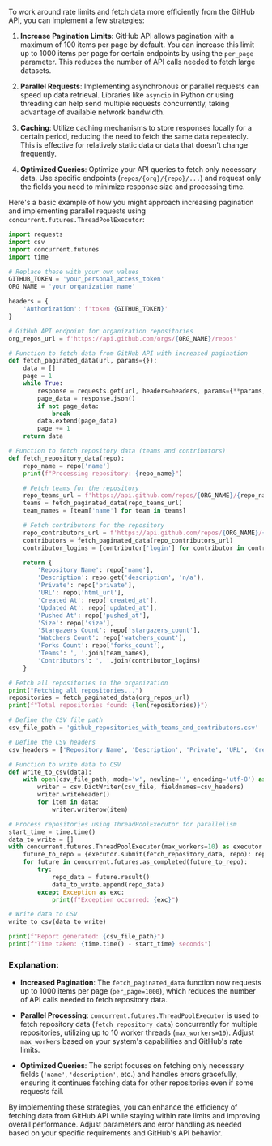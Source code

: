 To work around rate limits and fetch data more efficiently from the GitHub API, you can implement a few strategies:

1. **Increase Pagination Limits**: GitHub API allows pagination with a maximum of 100 items per page by default. You can increase this limit up to 1000 items per page for certain endpoints by using the `per_page` parameter. This reduces the number of API calls needed to fetch large datasets.

2. **Parallel Requests**: Implementing asynchronous or parallel requests can speed up data retrieval. Libraries like `asyncio` in Python or using threading can help send multiple requests concurrently, taking advantage of available network bandwidth.

3. **Caching**: Utilize caching mechanisms to store responses locally for a certain period, reducing the need to fetch the same data repeatedly. This is effective for relatively static data or data that doesn't change frequently.

4. **Optimized Queries**: Optimize your API queries to fetch only necessary data. Use specific endpoints (`repos/{org}/{repo}/...`) and request only the fields you need to minimize response size and processing time.

Here's a basic example of how you might approach increasing pagination and implementing parallel requests using `concurrent.futures.ThreadPoolExecutor`:

```python
import requests
import csv
import concurrent.futures
import time

# Replace these with your own values
GITHUB_TOKEN = 'your_personal_access_token'
ORG_NAME = 'your_organization_name'

headers = {
    'Authorization': f'token {GITHUB_TOKEN}'
}

# GitHub API endpoint for organization repositories
org_repos_url = f'https://api.github.com/orgs/{ORG_NAME}/repos'

# Function to fetch data from GitHub API with increased pagination
def fetch_paginated_data(url, params={}):
    data = []
    page = 1
    while True:
        response = requests.get(url, headers=headers, params={**params, 'per_page': 1000, 'page': page})  # Increased per_page to 1000
        page_data = response.json()
        if not page_data:
            break
        data.extend(page_data)
        page += 1
    return data

# Function to fetch repository data (teams and contributors)
def fetch_repository_data(repo):
    repo_name = repo['name']
    print(f"Processing repository: {repo_name}")

    # Fetch teams for the repository
    repo_teams_url = f'https://api.github.com/repos/{ORG_NAME}/{repo_name}/teams'
    teams = fetch_paginated_data(repo_teams_url)
    team_names = [team['name'] for team in teams]

    # Fetch contributors for the repository
    repo_contributors_url = f'https://api.github.com/repos/{ORG_NAME}/{repo_name}/contributors'
    contributors = fetch_paginated_data(repo_contributors_url)
    contributor_logins = [contributor['login'] for contributor in contributors]

    return {
        'Repository Name': repo['name'],
        'Description': repo.get('description', 'n/a'),
        'Private': repo['private'],
        'URL': repo['html_url'],
        'Created At': repo['created_at'],
        'Updated At': repo['updated_at'],
        'Pushed At': repo['pushed_at'],
        'Size': repo['size'],
        'Stargazers Count': repo['stargazers_count'],
        'Watchers Count': repo['watchers_count'],
        'Forks Count': repo['forks_count'],
        'Teams': ', '.join(team_names),
        'Contributors': ', '.join(contributor_logins)
    }

# Fetch all repositories in the organization
print("Fetching all repositories...")
repositories = fetch_paginated_data(org_repos_url)
print(f"Total repositories found: {len(repositories)}")

# Define the CSV file path
csv_file_path = 'github_repositories_with_teams_and_contributors.csv'

# Define the CSV headers
csv_headers = ['Repository Name', 'Description', 'Private', 'URL', 'Created At', 'Updated At', 'Pushed At', 'Size', 'Stargazers Count', 'Watchers Count', 'Forks Count', 'Teams', 'Contributors']

# Function to write data to CSV
def write_to_csv(data):
    with open(csv_file_path, mode='w', newline='', encoding='utf-8') as csv_file:
        writer = csv.DictWriter(csv_file, fieldnames=csv_headers)
        writer.writeheader()
        for item in data:
            writer.writerow(item)

# Process repositories using ThreadPoolExecutor for parallelism
start_time = time.time()
data_to_write = []
with concurrent.futures.ThreadPoolExecutor(max_workers=10) as executor:  # Adjust max_workers as needed
    future_to_repo = {executor.submit(fetch_repository_data, repo): repo for repo in repositories}
    for future in concurrent.futures.as_completed(future_to_repo):
        try:
            repo_data = future.result()
            data_to_write.append(repo_data)
        except Exception as exc:
            print(f"Exception occurred: {exc}")

# Write data to CSV
write_to_csv(data_to_write)

print(f"Report generated: {csv_file_path}")
print(f"Time taken: {time.time() - start_time} seconds")
```

### Explanation:

- **Increased Pagination**: The `fetch_paginated_data` function now requests up to 1000 items per page (`per_page=1000`), which reduces the number of API calls needed to fetch repository data.
  
- **Parallel Processing**: `concurrent.futures.ThreadPoolExecutor` is used to fetch repository data (`fetch_repository_data`) concurrently for multiple repositories, utilizing up to 10 worker threads (`max_workers=10`). Adjust `max_workers` based on your system's capabilities and GitHub's rate limits.

- **Optimized Queries**: The script focuses on fetching only necessary fields (`'name'`, `'description'`, etc.) and handles errors gracefully, ensuring it continues fetching data for other repositories even if some requests fail.

By implementing these strategies, you can enhance the efficiency of fetching data from GitHub API while staying within rate limits and improving overall performance. Adjust parameters and error handling as needed based on your specific requirements and GitHub's API behavior.

